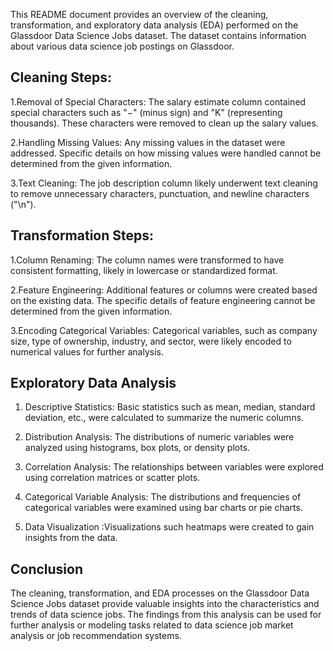 This README document provides an overview of the cleaning, transformation, and exploratory data analysis (EDA) performed on the Glassdoor Data Science Jobs dataset. The dataset contains information about various data science job postings on Glassdoor.



## Cleaning Steps:

1.Removal of Special Characters: The salary estimate column contained special characters such as "−" (minus sign) and "K" (representing thousands). These characters were removed to clean up the salary values.   

2.Handling Missing Values: Any missing values in the dataset were addressed. Specific details on how missing values were handled cannot be determined from the given information.   

3.Text Cleaning: The job description column likely underwent text cleaning to remove unnecessary characters, punctuation, and newline characters ("\n").  

## Transformation Steps:

1.Column Renaming: The column names were transformed to have consistent formatting, likely in lowercase or standardized format.  

2.Feature Engineering: Additional features or columns were created based on the existing data. The specific details of feature engineering cannot be determined from the given information.   

3.Encoding Categorical Variables: Categorical variables, such as company size, type of ownership, industry, and sector, were likely encoded to numerical values for further analysis.    

## Exploratory Data Analysis
1. Descriptive Statistics: Basic statistics such as mean, median, standard deviation, etc., were calculated to summarize the numeric columns.

2. Distribution Analysis: The distributions of numeric variables were analyzed using histograms, box plots, or density plots.

3. Correlation Analysis: The relationships between variables were explored using correlation matrices or scatter plots.

4. Categorical Variable Analysis: The distributions and frequencies of categorical variables were examined using bar charts or pie charts.

5. Data Visualization :Visualizations such heatmaps were created to gain insights from the data.


## Conclusion
The cleaning, transformation, and EDA processes on the Glassdoor Data Science Jobs dataset provide valuable insights into the characteristics and trends of data science jobs. The findings from this analysis can be used for further analysis or modeling tasks related to data science job market analysis or job recommendation systems.
